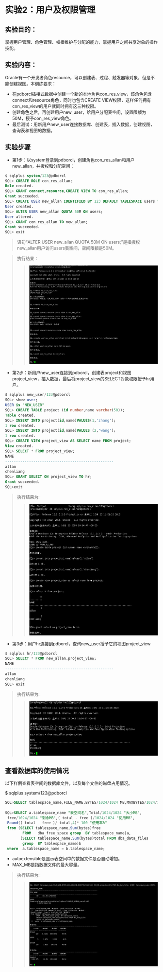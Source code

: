 # 实验2：用户及权限管理

## 实验目的：

掌握用户管理、角色管理、权根维护与分配的能力，掌握用户之间共享对象的操作技能。

## 实验内容：
Oracle有一个开发者角色resource，可以创建表、过程、触发器等对象，但是不能创建视图。本训练要求：
- 在pdborcl插接式数据中创建一个新的本地角色con_res_view，该角色包含connect和resource角色，同时也包含CREATE VIEW权限，这样任何拥有con_res_view的用户就同时拥有这三种权限。
- 创建角色之后，再创建用户new_user，给用户分配表空间，设置限额为50M，授予con_res_view角色。
- 最后测试：用新用户new_user连接数据库、创建表，插入数据，创建视图，查询表和视图的数据。

## 实验步骤

- 第1步：以system登录到pdborcl，创建角色con_res_allan和用户new_allan，并授权和分配空间：

```sql
$ sqlplus system/123@pdborcl
SQL> CREATE ROLE con_res_allan;
Role created.
SQL> GRANT connect,resource,CREATE VIEW TO con_res_allan;
Grant succeeded.
SQL> CREATE USER new_allan IDENTIFIED BY 123 DEFAULT TABLESPACE users TEMPORARY TABLESPACE temp;
User created.
SQL> ALTER USER new_allan QUOTA 50M ON users;
User altered.
SQL> GRANT con_res_allan TO new_allan;
Grant succeeded.
SQL> exit
```

> 语句“ALTER USER new_allan QUOTA 50M ON users;”是指授权new_allan用户访问users表空间，空间限额是50M。

> 执行结果：
>> ![图片](../images/01.PNG)

- 第2步：新用户new_user连接到pdborcl，创建表project和视图project_view，插入数据，最后将project_view的SELECT对象权限授予hr用户。

```sql
$ sqlplus new_user/123@pdborcl
SQL> show user;
USER is "NEW_USER"
SQL> CREATE TABLE project (id number,name varchar(50));
Table created.
SQL> INSERT INTO project(id,name)VALUES(1,'zhang');
1 row created.
SQL> INSERT INTO project(id,name)VALUES (2,'wang');
1 row created.
SQL> CREATE VIEW project_view AS SELECT name FROM project;
View created.
SQL> SELECT * FROM project_view;
NAME
--------------------------------------------------
allan
chenliang
SQL> GRANT SELECT ON project_view TO hr;
Grant succeeded.
SQL>exit
```
> 执行结果为:
>> ![图片](../images/02.PNG)

- 第3步：用户hr连接到pdborcl，查询new_user授予它的视图project_view

```sql
$ sqlplus hr/123@pdborcl
SQL> SELECT * FROM new_allan.project_view;
NAME
--------------------------------------------------
allan
chenliang
SQL> exit
```

> 执行结果为:
>> ![图片](../images/03.PNG)

## 查看数据库的使用情况

以下样例查看表空间的数据库文件，以及每个文件的磁盘占用情况。

$ sqlplus system/123@pdborcl
```sql
SQL>SELECT tablespace_name,FILE_NAME,BYTES/1024/1024 MB,MAXBYTES/1024/1024 MAX_MB,autoextensible FROM dba_data_files  WHERE  tablespace_name='USERS';

SQL>SELECT a.tablespace_name "表空间名",Total/1024/1024 "大小MB",
 free/1024/1024 "剩余MB",( total - free )/1024/1024 "使用MB",
 Round(( total - free )/ total,4)* 100 "使用率%"
 from (SELECT tablespace_name,Sum(bytes)free
        FROM   dba_free_space group  BY tablespace_name)a,
       (SELECT tablespace_name,Sum(bytes)total FROM dba_data_files
        group  BY tablespace_name)b
 where  a.tablespace_name = b.tablespace_name;
```
- autoextensible是显示表空间中的数据文件是否自动增加。
- MAX_MB是指数据文件的最大容量。

> 执行结果为:
>> ![图片](../images/04.PNG)
